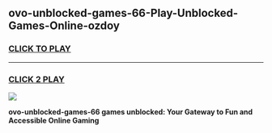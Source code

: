 
## ovo-unblocked-games-66-Play-Unblocked-Games-Online-ozdoy
<h3>
<a href="https://premium76.site?title=ovo-unblocked-games-66&ref=24A">CLICK TO PLAY</a></h3>
<hr>

<h3>
<a href="https://premium76.site?title=ovo-unblocked-games-66&ref=24A">CLICK 2 PLAY</a>
  
</h3>

<a href="https://premium76.site?title=ovo-unblocked-games-66&ref=24A"><img src="https://clearcache.store/games.png"></a>


**ovo-unblocked-games-66 games unblocked: Your Gateway to Fun and Accessible Online Gaming**

